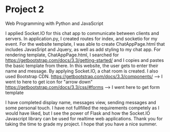 # Project 2

Web Programming with Python and JavaScript


I applied Socket.IO for this chat app to communicate between clients and servers.
In application.py, I created routes for index, and socketio for my event.
For the website template, I was able to create ChatAppPage.html that includes JavasSript and Jquery, as well as add styling to my chat app.
For rendering template, ChatAppPage.html, I searched for https://getbootstrap.com/docs/3.3/getting-started/ and I copies and pastes the basic template from there.
In this website, the user gets to enter their name and message.
By applying Socket.IO, a chat room is created.
I also used Bootstrap CDN.
https://getbootstrap.com/docs/3.3/components/  --> I went to here to get icon for "arrow down"
https://getbootstrap.com/docs/3.3/css/#forms  --> I went here to get form template

I have completed display name, messages view, sending messages and some personal touch. I have not fullfilled the requirements competely as I would have liked, but I see the power of Flask and how the Socket.IO Javascript library can be used for realtime web applications.
Thank you for taking the time to grade my project.
I hope that you have a nice summer.
